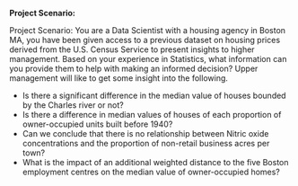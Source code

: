 **Project Scenario:** 

Project Scenario: You are a Data Scientist with a housing agency in Boston MA, you have been given access to a previous dataset on housing prices derived from the U.S. Census Service to present insights to higher management. Based on your experience in Statistics, what information can you provide them to help with making an informed decision? Upper management will like to get some insight into the following.

* Is there a significant difference in the median value of houses bounded by the Charles river or not?
* Is there a difference in median values of houses of each proportion of owner-occupied units built before 1940?
* Can we conclude that there is no relationship between Nitric oxide concentrations and the proportion of non-retail business acres per town?
* What is the impact of an additional weighted distance to the five Boston employment centres on the median value of owner-occupied homes?

